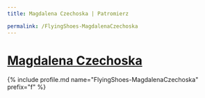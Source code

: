 ```yaml
---
title: Magdalena Czechoska | Patromierz

permalink: /FlyingShoes-MagdalenaCzechoska
---
```


# [Magdalena Czechoska](https://patronite.pl/FlyingShoes-MagdalenaCzechoska)

{% include profile.md name="FlyingShoes-MagdalenaCzechoska" prefix="f" %}
